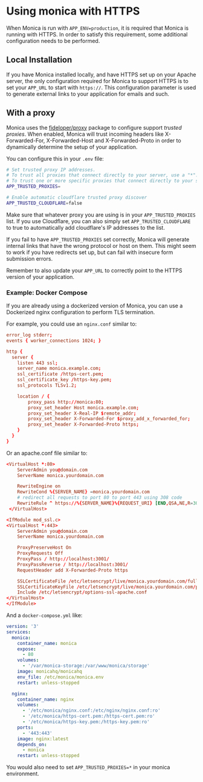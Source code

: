 # Using monica with HTTPS

When Monica is run with `APP_ENV=production`, it is required that Monica is running
with HTTPS. In order to satisfy this requirement, some additional configuration
needs to be performed.

## Local Installation

If you have Monica installed locally, and have HTTPS set up on your Apache server,
the only configuration required for Monica to support HTTPS is to set your `APP_URL`
to start with `https://`. This configuration parameter is used to generate external
links to your application for emails and such.

## With a proxy

Monica uses the [fideloper/proxy](https://packagist.org/packages/fideloper/proxy)
package to configure support *trusted proxies*. When enabled, Monica will trust
incoming headers like X-Forwarded-For, X-Forwarded-Host and X-Forwarded-Proto in
order to dynamically determine the setup of your application.

You can configure this in your `.env` file:

``` bash
# Set trusted proxy IP addresses.
# To trust all proxies that connect directly to your server, use a "*".
# To trust one or more specific proxies that connect directly to your server, use a comma separated list of IP addresses.
APP_TRUSTED_PROXIES=

# Enable automatic cloudflare trusted proxy discover
APP_TRUSTED_CLOUDFLARE=false
```

Make sure that whatever proxy you are using is in your `APP_TRUSTED_PROXIES` list.
If you use Cloudflare, you can also simply set `APP_TRUSTED_CLOUDFLARE` to true to
automatically add cloudflare's IP addresses to the list.

If you fail to have `APP_TRUSTED_PROXIES` set correctly, Monica will generate internal links that
have the wrong protocol or host on them. This might seem to work if you have redirects set up,
but can fail with insecure form submission errors.

Remember to also update your `APP_URL` to correctly point to the HTTPS version of your application.

### Example: Docker Compose

If you are already using a dockerized version of Monica, you can use a Dockerized nginx
configuration to perform TLS termination.

For example, you could use an `nginx.conf` similar to:

``` nginx.conf
error_log stderr;
events { worker_connections 1024; }

http {
  server {
    listen 443 ssl;
    server_name monica.example.com;
    ssl_certificate /https-cert.pem;
    ssl_certificate_key /https-key.pem;
    ssl_protocols TLSv1.2;

    location / {
        proxy_pass http://monica:80;
        proxy_set_header Host monica.example.com;
        proxy_set_header X-Real-IP $remote_addr;
        proxy_set_header X-Forwarded-For $proxy_add_x_forwarded_for;
        proxy_set_header X-Forwarded-Proto https;
    }
  }
}
```

Or an apache.conf file similar to:
```virtual-site.conf
<VirtualHost *:80>
    ServerAdmin you@domain.com 
    ServerName monica.yourdomain.com

    RewriteEngine on
    RewriteCond %{SERVER_NAME} =monica.yourdomain.com
    # redirect all requests to port 80 to port 443 using 308 code
    RewriteRule ^ https://%{SERVER_NAME}%{REQUEST_URI} [END,QSA,NE,R=308]
 </VirtualHost>
```

```virtual-site-ssl.conf
<IfModule mod_ssl.c>
<VirtualHost *:443>
    ServerAdmin you@domain.com
    ServerName monica.yourdomain.com

    ProxyPreserveHost On
    ProxyRequests Off
    ProxyPass / http://localhost:3001/
    ProxyPassReverse / http://localhost:3001/
    RequestHeader add X-Forwarded-Proto https

    SSLCertificateFile /etc/letsencrypt/live/monica.yourdomain.com/fullchain.pem
    SSLCertificateKeyFile /etc/letsencrypt/live/monica.yourdomain.com/privkey.pem
    Include /etc/letsencrypt/options-ssl-apache.conf
</VirtualHost>
</IfModule>
```

And a `docker-compose.yml` like:

``` yaml
version: '3'
services:
  monica:
    container_name: monica
    expose:
      - 80
    volumes:
      - '/var/monica-storage:/var/www/monica/storage'
    image: monicahq/monicahq
    env_file: /etc/monica/monica.env
    restart: unless-stopped

  nginx:
    container_name: nginx
    volumes:
      - '/etc/monica/nginx.conf:/etc/nginx/nginx.conf:ro'
      - '/etc/monica/https-cert.pem:/https-cert.pem:ro'
      - '/etc/monica/https-key.pem:/https-key.pem:ro'
    ports:
      - '443:443'
    image: nginx:latest
    depends_on:
      - monica
    restart: unless-stopped
```

You would also need to set `APP_TRUSTED_PROXIES=*` in your monica environment.
